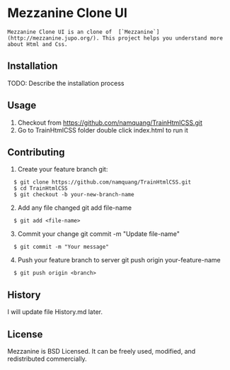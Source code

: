 # Mezzanine Clone UI

	Mezzanine Clone UI is an clone of  [`Mezzanine`](http://mezzanine.jupo.org/). This project helps you understand more about Html and Css.

## Installation

TODO: Describe the installation process

## Usage

1. Checkout from https://github.com/namquang/TrainHtmlCSS.git
2. Go to TrainHtmlCSS folder double click index.html to run it

## Contributing

1. Create your feature branch git:
  ```
	$ git clone https://github.com/namquang/TrainHtmlCSS.git
    $ cd TrainHtmlCSS
    $ git checkout -b your-new-branch-name
  ```
	
2. Add any file changed git add file-name
  ```
	$ git add <file-name>
  ```
	
3. Commit your change git commit -m "Update file-name"
  ```
	$ git commit -m "Your message"
  ```
	
4. Push your feature branch to server git push origin your-feature-name
  ```
	$ git push origin <branch>
  ```

## History

I will update file History.md later.


## License

Mezzanine is BSD Licensed. It can be freely used, modified, and redistributed commercially. 